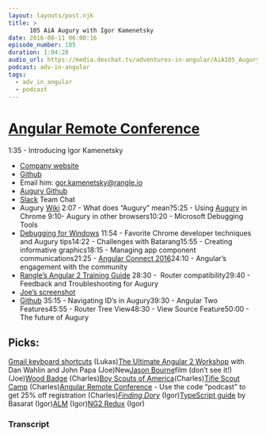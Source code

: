 ```yaml
---
layout: layouts/post.njk
title: >
      105 AiA Augury with Igor Kamenetsky
date: 2016-08-11 06:00:16
episode_number: 105
duration: 1:04:28
audio_url: https://media.devchat.tv/adventures-in-angular/AiA105_Augury_with_Igor_Kamenetsky.mp3
podcast: adv-in-angular
tags: 
  - adv_in_angular
  - podcast
---
```


# [Angular Remote Conference](https://allremoteconfs.com/angular-2016)
1:35 - Introducing Igor Kamenetsky
- [Company website](http://rangle.io)
- [Github](https://github.com/igor-ka)
- Email him: gor.kamenetsky@rangle.io
- [Augury Github](https://github.com/rangle/augury)
- [Slack](https://augury-slack.herokuapp.com/) Team Chat
- Augury [Wiki](https://github.com/rangle/augury/wiki)
2:07 - What does “Augury” mean?5:25 - Using [Augury](https://augury.angular.io/) in Chrome 9:10- Augury in other browsers10:20 - Microsoft Debugging Tools
- [Debugging for Windows](https://msdn.microsoft.com/en-us/library/windows/hardware/ff551063(v=vs.85).aspx)
11:54 - Favorite Chrome developer techniques and Augury tips14:22 - Challenges with Batarang15:55 - Creating informative graphics18:15 - Managing app component communications21:25 - [Angular Connect 2016](http://angularconnect.com/)24:10 - Angular’s engagement with the community
- [Rangle’s Angular 2 Training Guide](https://www.gitbook.com/book/rangle-io/ngcourse2/details)
28:30 - &nbsp;Router compatibility29:40 - Feedback and Troubleshooting for Augury
- [Joe’s screenshot](https://www.dropbox.com/s/rbp1dsixwqxn5bk/Screenshot%202016-08-02%2014.48.12.png?dl=0)
- [Github](https://www.gitbook.com/@rangle-io)
35:15 - Navigating ID’s in Augury39:30 - Angular Two Features45:55 - Router Tree View48:30 - View Source Feature50:00 - The future of Augury
## Picks:
[Gmail keyboard shortcuts](https://support.google.com/mail/answer/6594?hl=en)&nbsp;(Lukas)[The Ultimate Angular 2 Workshop](http://ftlauderdale.ng-learn.com/) with Dan Wahlin and John Papa (Joe)New[Jason Bourne](http://www.imdb.com/title/tt4196776/?ref_=nv_sr_1)film (don’t see it!) (Joe)[Wood Badge](http://www.woodbadge.org/) (Charles)[Boy Scouts of America](http://www.scouting.org/)(Charles)[Tifie Scout Camp](http://www.utahscouts.org/scout-camps/tifie-scout-camp-at-mountain-dell-scout-ranch/21835) (Charles)[Angular Remote Conference](https://allremoteconfs.com/angular-2016) - Use the code “podcast” to get 25% off registration (Charles)[_Finding Dory_](http://www.imdb.com/title/tt2277860/) (Igor)[TypeScript guide](https://basarat.gitbooks.io/typescript/content/docs/getting-started.html) by Basarat (Igor)[ALM](https://basarat.gitbooks.io/alm/content/) (Igor)[NG2 Redux](https://github.com/angular-redux/ng2-redux) (Igor)&nbsp;

### Transcript


